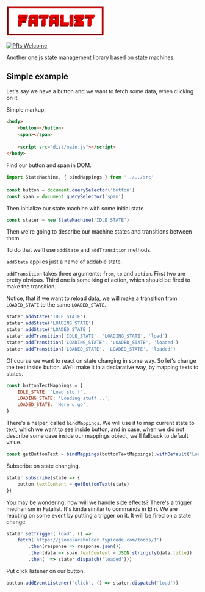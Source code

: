 ![](fatalist-logo.png)

[![PRs Welcome](https://img.shields.io/badge/PRs-welcome-brightgreen.svg?style=flat-square)](http://makeapullrequest.com)

Another one js state management library based on state machines.

## Simple example

Let's say we have a button and we want to fetch some data, when clicking on it.

Simple markup:

```html
<body>
    <button></button>
    <span></span>

    <script src="dist/main.js"></script>
</body>
```

Find our button and span in DOM.

```javascript
import StateMachine, { bindMappings } from '../../src'

const button = document.querySelector('button')
const span = document.querySelector('span')
```

Then initialize our state machine with some initial state
```javascript
const stater = new StateMachine('IDLE_STATE')
```

Then we're going to describe our machine states and transitions between them.

To do that we'll use `addState` and `addTransition` methods.

`addState` applies just a name of addable state.

`addTransition` takes three arguments: `from`, `to` and `action`. First two are pretty obvious. Third one is some king of action, which should be fired to make the transition.

Notice, that if we want to reload data, we will make a transition from ```LOADED_STATE``` to the same ```LOADED_STATE```.
```javascript
stater.addState('IDLE_STATE')
stater.addState('LOADING_STATE')
stater.addState('LOADED_STATE')
stater.addTransition('IDLE_STATE', 'LOADING_STATE', 'load')
stater.addTransition('LOADING_STATE', 'LOADED_STATE', 'loaded')
stater.addTransition('LOADED_STATE', 'LOADED_STATE', 'loaded')
```
Of course we want to react on state changing in some way. So let's change the text inside button. We'll make it in a declarative way, by mapping texts to states.
```javascript
const buttonTextMappings = {
    IDLE_STATE: 'Load stuff',
    LOADING_STATE: 'Loading stuff...',
    LOADED_STATE: 'Here u go',
}
```

There's a helper, called ```bindMappings```. We will use it to map current state to text, which we want to see inside button, and in case, when we did not describe some case inside our mappings object, we'll fallback to default value.
```javascript
const getButtonText = bindMappings(buttonTextMappings).withDefault('Load stuff')
```
Subscribe on state changing. 
```javascript
stater.subscribe(state => {
    button.textContent = getButtonText(state)
})
```

You may be wondering, how will we handle side effects? There's a trigger mechanism in Fatalist. It's kinda similar to commands in Elm. We are reacting on some event by putting a trigger on it. It will be fired on a state change.
```javascript
stater.setTrigger('load', () =>
    fetch('https://jsonplaceholder.typicode.com/todos/1')
        .then(response => response.json())
        .then(data => span.textContent = JSON.stringify(data.title))
        .then(_ => stater.dispatch('loaded')))
```

Put click listener on our button.
```javascript
button.addEventListener('click', () => stater.dispatch('load'))
```
